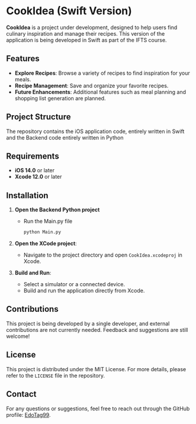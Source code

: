 # CookIdea (Swift Version)

**CookIdea** is a project under development, designed to help users find culinary inspiration and manage their recipes. This version of the application is being developed in Swift as part of the IFTS course.

## Features

- **Explore Recipes**: Browse a variety of recipes to find inspiration for your meals.
- **Recipe Management**: Save and organize your favorite recipes.
- **Future Enhancements**: Additional features such as meal planning and shopping list generation are planned.

## Project Structure

The repository contains the iOS application code, entirely written in Swift and the Backend code entirely written in Python

## Requirements

- **iOS 14.0** or later  
- **Xcode 12.0** or later  

## Installation
1. **Open the Backend Python project**
   - Run the Main.py file
      ```bash
      python Main.py
      ```

2. **Open the XCode project**:
   - Navigate to the project directory and open `CookIdea.xcodeproj` in Xcode.

3. **Build and Run**:
   - Select a simulator or a connected device.
   - Build and run the application directly from Xcode.

## Contributions

This project is being developed by a single developer, and external contributions are not currently needed. Feedback and suggestions are still welcome!

## License

This project is distributed under the MIT License. For more details, please refer to the `LICENSE` file in the repository.

## Contact

For any questions or suggestions, feel free to reach out through the GitHub profile: [EdoTag99](https://github.com/EdoTag99).
